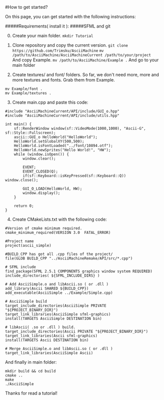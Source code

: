 #How to get started?

On this page, you can get started with the following instructions:

#####Requirements( install it ):
#####SFML and git

0. Create your main folder.
`mkdir Tutorial`

1. Clone repository and copy the current version.
`git clone https://github.com/Trimsku/AsciiMachine`
`mv /path/to/AsciiMachine/AsciiMachineCurrent /path/to/your/project`
And copy Example.
`mv /path/to/AsciiMachine/Example .`
And go to your main folder

2. Create textures/ and font/ folders.
So far, we don't need more, more and more textures and fonts.
Grab them from Example.
```
mv Example/font .
mv Example/textures .
```

3. Create main.cpp and paste this code:

```\#define GLOBAL_SIZE 50
#include "AsciiMachineCurrent/API/include/GUI_o.hpp"
#include "AsciiMachineCurrent/API/include/utils.hpp"

int main() {
    sf::RenderWindow window(sf::VideoMode(1000,1000), "Ascii-G", sf::Style::Fullscreen);
    ascii::GUI_o HelloWorld("HelloWorld");
    HelloWorld.setGlobalXY(500,500);
    HelloWorld.isFontLoaded("../font/10894.otf");
    HelloWorld.newSprites("Hello World!", "HW");
    while (window.isOpen()) {
        window.clear();

        EVENT;
        EVENT_CLOSED(Q);
        if(sf::Keyboard::isKeyPressed(sf::Keyboard::Q)) window.close();

        GUI_O_LOAD(HelloWorld, HW);
        window.display();
    }

    return 0;
}
```

4. Create CMakeLists.txt with the following code:

```
#Version of cmake minimum required.
cmake_minimum_required(VERSION 3.0  FATAL_ERROR)	 

#Project name
project(ascii_simple)

#BUILD_CPP has got all .cpp files of the project/
file(GLOB BUILD_CPP "../AsciiMachineRemake/API/src/*.cpp")

# SFML include
find_package(SFML 2.5.1 COMPONENTS graphics window system REQUIRED)
include_directories( ${SFML_INCLUDE_DIRS} )

# Add AsciiSimple.o and libAscii.so ( or .dll )
add_library(Ascii SHARED ${BUILD_CPP})
add_executable(AsciiSimple ../Example/Simple.cpp)	

# AsciiSimple build
target_include_directories(AsciiSimple PRIVATE "${PROJECT_BINARY_DIR}")
target_link_libraries(AsciiSimple sfml-graphics)
install(TARGETS AsciiSimple DESTINATION bin)

# libAscii( .so or .dll ) build.
target_include_directories(Ascii PRIVATE "${PROJECT_BINARY_DIR}")
target_link_libraries(Ascii sfml-graphics)
install(TARGETS Ascii DESTINATION bin)

# Merge AsciiSimple.o and libAscii.so ( or .dll )
target_link_libraries(AsciiSimple Ascii)
```

And finally in main folder:

```
mkdir build && cd build
cmake ..
make
./AsciiSimple
```

Thanks for read a tutorial!